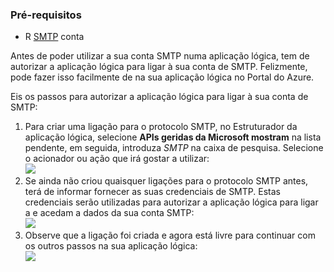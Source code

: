 ### <a name="prerequisites"></a>Pré-requisitos
* R [SMTP](https://wikipedia.org/wiki/Simple_Mail_Transfer_Protocol) conta  

Antes de poder utilizar a sua conta SMTP numa aplicação lógica, tem de autorizar a aplicação lógica para ligar à sua conta de SMTP. Felizmente, pode fazer isso facilmente de na sua aplicação lógica no Portal do Azure.  

Eis os passos para autorizar a aplicação lógica para ligar à sua conta de SMTP:  

1. Para criar uma ligação para o protocolo SMTP, no Estruturador da aplicação lógica, selecione **APIs geridas da Microsoft mostram** na lista pendente, em seguida, introduza *SMTP* na caixa de pesquisa. Selecione o acionador ou ação que irá gostar a utilizar:  
   ![](./media/connectors-create-api-smtp/smtp-1.png)  
2. Se ainda não criou quaisquer ligações para o protocolo SMTP antes, terá de informar fornecer as suas credenciais de SMTP. Estas credenciais serão utilizadas para autorizar a aplicação lógica para ligar a e acedam a dados da sua conta SMTP:  
   ![](./media/connectors-create-api-smtp/smtp-2.png)  
3. Observe que a ligação foi criada e agora está livre para continuar com os outros passos na sua aplicação lógica:  
   ![](./media/connectors-create-api-smtp/smtp-3.png)  

